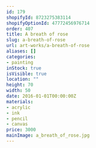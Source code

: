 ```yaml
---
id: 179
shopifyId: 8723275383114
shopifyOptionId: 47772456976714
order: 407
title: A breath of rose
slug: a-breath-of-rose
url: art-works/a-breath-of-rose
aliases: []
categories:
- painting
inStock: true
isVisible: true
location: ""
height: 70
width: 50
date: 2016-01-01T00:00:00Z
materials:
- acrylic
- ink
- pencil
- canvas
price: 3000
mainImage: a_breath_of_rose.jpg
---
```

